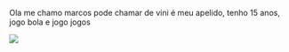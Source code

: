 Ola me chamo marcos pode chamar de vini é meu apelido, tenho 15 anos, jogo bola e jogo jogos

![](https://media1.tenor.com/m/VxGTo7l6zXYAAAAd/insano-pvp.gif)
